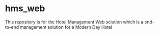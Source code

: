 # hms_web
This repository is for the Hotel Management Web solution which is a end-to-end management solution for a Modern Day Hotel
